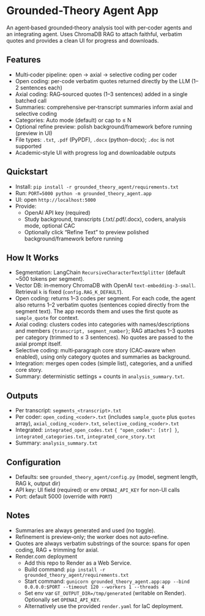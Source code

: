 # Grounded-Theory Agent App

An agent‑based grounded‑theory analysis tool with per‑coder agents and an integrating agent. Uses ChromaDB RAG to attach faithful, verbatim quotes and provides a clean UI for progress and downloads.

## Features
- Multi‑coder pipeline: open → axial → selective coding per coder
- Open coding: per-code verbatim quotes returned directly by the LLM (1–2 sentences each)
- Axial coding: RAG‑sourced quotes (1–3 sentences) added in a single batched call
- Summaries: comprehensive per‑transcript summaries inform axial and selective coding
- Categories: Auto mode (default) or cap to ≤ N
- Optional refine preview: polish background/framework before running (preview in UI)
- File types: `.txt`, `.pdf` (PyPDF), `.docx` (python-docx); `.doc` is not supported
- Academic‑style UI with progress log and downloadable outputs

## Quickstart
- Install: `pip install -r grounded_theory_agent/requirements.txt`
- Run: `PORT=5000 python -m grounded_theory_agent.app`
- UI: open `http://localhost:5000`
- Provide:
  - OpenAI API key (required)
  - Study background, transcripts (.txt/.pdf/.docx), coders, analysis mode, optional CAC
  - Optionally click “Refine Text” to preview polished background/framework before running

## How It Works
- Segmentation: LangChain `RecursiveCharacterTextSplitter` (default ~500 tokens per segment).
- Vector DB: in‑memory ChromaDB with OpenAI `text-embedding-3-small`. Retrieval `k` is fixed (`config.RAG_K_DEFAULT`).
- Open coding: returns 1–3 codes per segment. For each code, the agent also returns 1–2 verbatim quotes (sentences copied directly from the segment text). The app records them and uses the first quote as `sample_quote` for context.
- Axial coding: clusters codes into categories with names/descriptions and members `{transcript, segment_number}`; RAG attaches 1–3 quotes per category (trimmed to ≤ 3 sentences). No quotes are passed to the axial prompt itself.
- Selective coding: multi‑paragraph core story (CAC‑aware when enabled), using only category quotes and summaries as background.
- Integration: merges open codes (simple list), categories, and a unified core story.
- Summary: deterministic settings + counts in `analysis_summary.txt`.

## Outputs
- Per transcript: `segments_<transcript>.txt`
- Per coder: `open_coding_<coder>.txt` (includes `sample_quote` plus `quotes` array), `axial_coding_<coder>.txt`, `selective_coding_<coder>.txt`
- Integrated: `integrated_open_codes.txt` `{ "open_codes": [str] }`, `integrated_categories.txt`, `integrated_core_story.txt`
- Summary: `analysis_summary.txt`

## Configuration
- Defaults: see `grounded_theory_agent/config.py` (model, segment length, RAG k, output dir)
- API key: UI field (required) or env `OPENAI_API_KEY` for non-UI calls
- Port: default 5000 (override with `PORT`)

## Notes
- Summaries are always generated and used (no toggle).
- Refinement is preview‑only; the worker does not auto‑refine.
- Quotes are always verbatim substrings of the source: spans for open coding, RAG + trimming for axial.
- Render.com deployment
  - Add this repo to Render as a Web Service.
  - Build command: `pip install -r grounded_theory_agent/requirements.txt`
  - Start command: `gunicorn grounded_theory_agent.app:app --bind 0.0.0.0:$PORT --timeout 120 --workers 1 --threads 4`
  - Set env var `GT_OUTPUT_DIR=/tmp/generated` (writable on Render). Optionally set `OPENAI_API_KEY`.
  - Alternatively use the provided `render.yaml` for IaC deployment.

